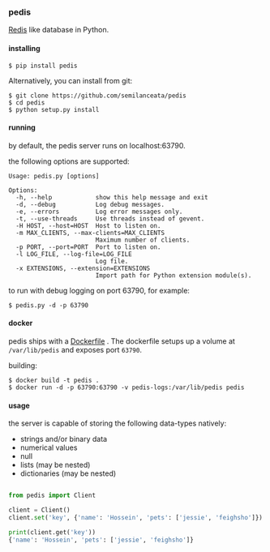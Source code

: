 ### pedis

[Redis](https://redis.io) like database in Python.

#### installing

```
$ pip install pedis
```

Alternatively, you can install from git:

```
$ git clone https://github.com/semilanceata/pedis
$ cd pedis
$ python setup.py install
```

#### running

by default, the pedis server runs on localhost:63790.

the following options are supported:

```
Usage: pedis.py [options]

Options:
  -h, --help            show this help message and exit
  -d, --debug           Log debug messages.
  -e, --errors          Log error messages only.
  -t, --use-threads     Use threads instead of gevent.
  -H HOST, --host=HOST  Host to listen on.
  -m MAX_CLIENTS, --max-clients=MAX_CLIENTS
                        Maximum number of clients.
  -p PORT, --port=PORT  Port to listen on.
  -l LOG_FILE, --log-file=LOG_FILE
                        Log file.
  -x EXTENSIONS, --extension=EXTENSIONS
                        Import path for Python extension module(s).
```

to run with debug logging on port 63790, for example:

```
$ pedis.py -d -p 63790
```

#### docker

pedis ships with a [Dockerfile](https://github.com/semilanceata/pedis/blob/master/Dockerfile)
. The dockerfile setups
up a volume at `/var/lib/pedis` and exposes port `63790`.


building:

```console
$ docker build -t pedis .
$ docker run -d -p 63790:63790 -v pedis-logs:/var/lib/pedis pedis
```

#### usage

the server is capable of storing the following data-types natively:

* strings and/or binary data
* numerical values
* null
* lists (may be nested)
* dictionaries (may be nested)

```python

from pedis import Client

client = Client()
client.set('key', {'name': 'Hossein', 'pets': ['jessie', 'feighsho']})

print(client.get('key'))
{'name': 'Hossein', 'pets': ['jessie', 'feighsho']}
```